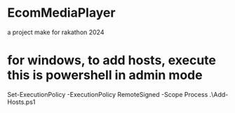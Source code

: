 # EcomMediaPlayer
a project make for rakathon 2024



# for windows, to add hosts, execute this is powershell in admin mode

Set-ExecutionPolicy -ExecutionPolicy RemoteSigned -Scope Process
.\Add-Hosts.ps1

